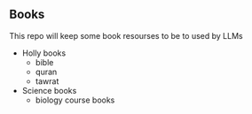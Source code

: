 ## Books
This repo will keep some book resourses to be to used by LLMs

- Holly books
  - bible
  - quran
  - tawrat
- Science books
  - biology course books

